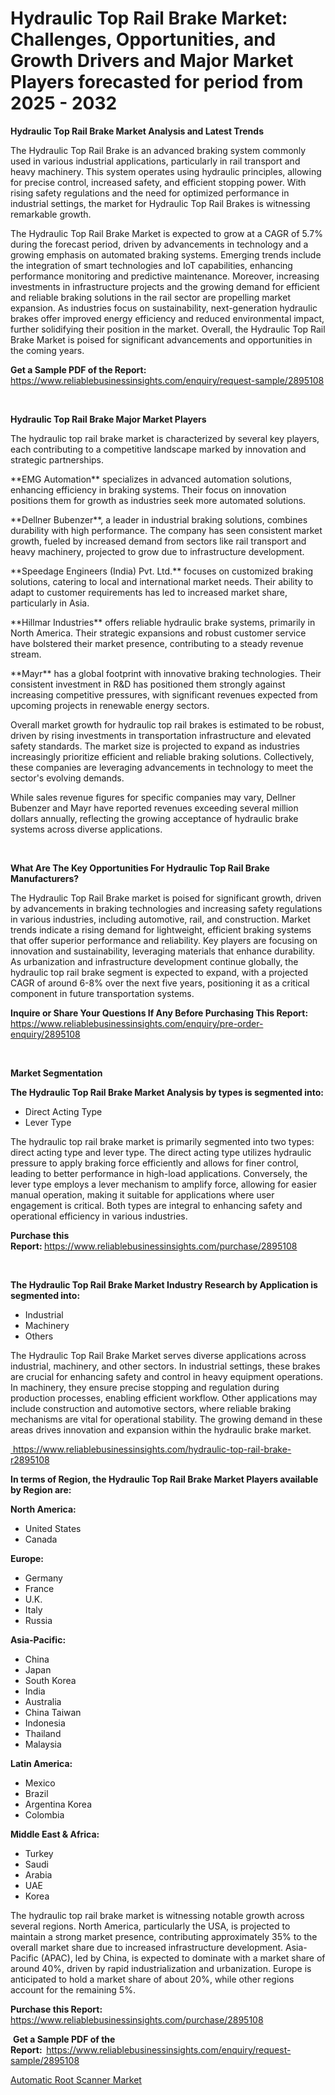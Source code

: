 <p><h1>Hydraulic Top Rail Brake Market: Challenges, Opportunities, and Growth Drivers and Major Market Players forecasted for period from 2025 - 2032</h1></p><p><strong>Hydraulic Top Rail Brake Market Analysis and Latest Trends</strong></p>
<p><p>The Hydraulic Top Rail Brake is an advanced braking system commonly used in various industrial applications, particularly in rail transport and heavy machinery. This system operates using hydraulic principles, allowing for precise control, increased safety, and efficient stopping power. With rising safety regulations and the need for optimized performance in industrial settings, the market for Hydraulic Top Rail Brakes is witnessing remarkable growth. </p><p>The Hydraulic Top Rail Brake Market is expected to grow at a CAGR of 5.7% during the forecast period, driven by advancements in technology and a growing emphasis on automated braking systems. Emerging trends include the integration of smart technologies and IoT capabilities, enhancing performance monitoring and predictive maintenance. Moreover, increasing investments in infrastructure projects and the growing demand for efficient and reliable braking solutions in the rail sector are propelling market expansion. As industries focus on sustainability, next-generation hydraulic brakes offer improved energy efficiency and reduced environmental impact, further solidifying their position in the market. Overall, the Hydraulic Top Rail Brake Market is poised for significant advancements and opportunities in the coming years.</p></p>
<p><strong>Get a Sample PDF of the Report:&nbsp;</strong> <a href="https://www.reliablebusinessinsights.com/enquiry/request-sample/2895108?utm_campaign=2446&utm_medium=2&utm_source=Github&utm_content=ia&utm_term=15032025&utm_id=hydraulic-top-rail-brake">https://www.reliablebusinessinsights.com/enquiry/request-sample/2895108</a></p>
<p>&nbsp;</p>
<p><strong>Hydraulic Top Rail Brake Major Market Players</strong></p>
<p><p>The hydraulic top rail brake market is characterized by several key players, each contributing to a competitive landscape marked by innovation and strategic partnerships. </p><p>**EMG Automation** specializes in advanced automation solutions, enhancing efficiency in braking systems. Their focus on innovation positions them for growth as industries seek more automated solutions.</p><p>**Dellner Bubenzer**, a leader in industrial braking solutions, combines durability with high performance. The company has seen consistent market growth, fueled by increased demand from sectors like rail transport and heavy machinery, projected to grow due to infrastructure development.</p><p>**Speedage Engineers (India) Pvt. Ltd.** focuses on customized braking solutions, catering to local and international market needs. Their ability to adapt to customer requirements has led to increased market share, particularly in Asia.</p><p>**Hillmar Industries** offers reliable hydraulic brake systems, primarily in North America. Their strategic expansions and robust customer service have bolstered their market presence, contributing to a steady revenue stream.</p><p>**Mayr** has a global footprint with innovative braking technologies. Their consistent investment in R&D has positioned them strongly against increasing competitive pressures, with significant revenues expected from upcoming projects in renewable energy sectors.</p><p>Overall market growth for hydraulic top rail brakes is estimated to be robust, driven by rising investments in transportation infrastructure and elevated safety standards. The market size is projected to expand as industries increasingly prioritize efficient and reliable braking solutions. Collectively, these companies are leveraging advancements in technology to meet the sector's evolving demands. </p><p>While sales revenue figures for specific companies may vary, Dellner Bubenzer and Mayr have reported revenues exceeding several million dollars annually, reflecting the growing acceptance of hydraulic brake systems across diverse applications.</p></p>
<p>&nbsp;</p>
<p><strong>What Are The Key Opportunities For Hydraulic Top Rail Brake Manufacturers?</strong></p>
<p><p>The Hydraulic Top Rail Brake market is poised for significant growth, driven by advancements in braking technologies and increasing safety regulations in various industries, including automotive, rail, and construction. Market trends indicate a rising demand for lightweight, efficient braking systems that offer superior performance and reliability. Key players are focusing on innovation and sustainability, leveraging materials that enhance durability. As urbanization and infrastructure development continue globally, the hydraulic top rail brake segment is expected to expand, with a projected CAGR of around 6-8% over the next five years, positioning it as a critical component in future transportation systems.</p></p>
<p><strong>Inquire or Share Your Questions If Any Before Purchasing This Report:</strong> <a href="https://www.reliablebusinessinsights.com/enquiry/pre-order-enquiry/2895108?utm_campaign=2446&utm_medium=2&utm_source=Github&utm_content=ia&utm_term=15032025&utm_id=hydraulic-top-rail-brake">https://www.reliablebusinessinsights.com/enquiry/pre-order-enquiry/2895108</a></p>
<p>&nbsp;</p>
<p><strong>Market Segmentation</strong></p>
<p><strong>The Hydraulic Top Rail Brake Market Analysis by types is segmented into:</strong></p>
<p><ul><li>Direct Acting Type</li><li>Lever Type</li></ul></p>
<p><p>The hydraulic top rail brake market is primarily segmented into two types: direct acting type and lever type. The direct acting type utilizes hydraulic pressure to apply braking force efficiently and allows for finer control, leading to better performance in high-load applications. Conversely, the lever type employs a lever mechanism to amplify force, allowing for easier manual operation, making it suitable for applications where user engagement is critical. Both types are integral to enhancing safety and operational efficiency in various industries.</p></p>
<p><strong>Purchase this Report:&nbsp;</strong><a href="https://www.reliablebusinessinsights.com/purchase/2895108?utm_campaign=2446&utm_medium=2&utm_source=Github&utm_content=ia&utm_term=15032025&utm_id=hydraulic-top-rail-brake">https://www.reliablebusinessinsights.com/purchase/2895108</a></p>
<p>&nbsp;</p>
<p><strong>The Hydraulic Top Rail Brake Market Industry Research by Application is segmented into:</strong></p>
<p><ul><li>Industrial</li><li>Machinery</li><li>Others</li></ul></p>
<p><p>The Hydraulic Top Rail Brake Market serves diverse applications across industrial, machinery, and other sectors. In industrial settings, these brakes are crucial for enhancing safety and control in heavy equipment operations. In machinery, they ensure precise stopping and regulation during production processes, enabling efficient workflow. Other applications may include construction and automotive sectors, where reliable braking mechanisms are vital for operational stability. The growing demand in these areas drives innovation and expansion within the hydraulic brake market.</p></p>
<p><a href="https://www.reliablebusinessinsights.com/hydraulic-top-rail-brake-r2895108?utm_campaign=2446&utm_medium=2&utm_source=Github&utm_content=ia&utm_term=15032025&utm_id=hydraulic-top-rail-brake">&nbsp;https://www.reliablebusinessinsights.com/hydraulic-top-rail-brake-r2895108</a></p>
<p><strong>In terms of Region, the Hydraulic Top Rail Brake Market Players available by Region are:</strong></p>
<p>
    <p> <strong> North America: </strong>
        <ul>
            <li>United States</li>
            <li>Canada</li>
        </ul>
        </p> 
    <p> <strong> Europe: </strong>
        <ul>
            <li>Germany</li>
            <li>France</li>
            <li>U.K.</li>
            <li>Italy</li>
            <li>Russia</li>
        </ul>
        </p> 
    <p> <strong> Asia-Pacific: </strong>
        <ul>
            <li>China</li>
            <li>Japan</li>
            <li>South Korea</li>
            <li>India</li>
            <li>Australia</li>
            <li>China Taiwan</li>
            <li>Indonesia</li>
            <li>Thailand</li>
            <li>Malaysia</li>
        </ul>
        </p> 
    <p> <strong> Latin America: </strong>
        <ul>
            <li>Mexico</li>
            <li>Brazil</li>
            <li>Argentina Korea</li>
            <li>Colombia</li>
        </ul>
        </p> 
    <p> <strong> Middle East & Africa: </strong>
        <ul>
            <li>Turkey</li>
            <li>Saudi</li>
            <li>Arabia</li>
            <li>UAE</li>
            <li>Korea</li>
        </ul>
    </p>
    </p>
<p><p>The hydraulic top rail brake market is witnessing notable growth across several regions. North America, particularly the USA, is projected to maintain a strong market presence, contributing approximately 35% to the overall market share due to increased infrastructure development. Asia-Pacific (APAC), led by China, is expected to dominate with a market share of around 40%, driven by rapid industrialization and urbanization. Europe is anticipated to hold a market share of about 20%, while other regions account for the remaining 5%.</p></p>
<p><strong>Purchase this Report: </strong><a href="https://www.reliablebusinessinsights.com/purchase/2895108?utm_campaign=2446&utm_medium=2&utm_source=Github&utm_content=ia&utm_term=15032025&utm_id=hydraulic-top-rail-brake">https://www.reliablebusinessinsights.com/purchase/2895108</a></p>
<p>&nbsp;<strong>Get a Sample PDF of the Report:&nbsp;&nbsp;</strong><a href="https://www.reliablebusinessinsights.com/enquiry/request-sample/2895108?utm_campaign=2446&utm_medium=2&utm_source=Github&utm_content=ia&utm_term=15032025&utm_id=hydraulic-top-rail-brake">https://www.reliablebusinessinsights.com/enquiry/request-sample/2895108</a></p>
<p><strong></strong></p>
<p><p><a href="https://github.com/triattwood9919/Market-Research-Report-List-1/blob/main/automatic-root-scanner-market.md?utm_campaign=2446&utm_medium=2&utm_source=Github&utm_content=ia&utm_term=15032025&utm_id=hydraulic-top-rail-brake">Automatic Root Scanner Market</a></p></p>